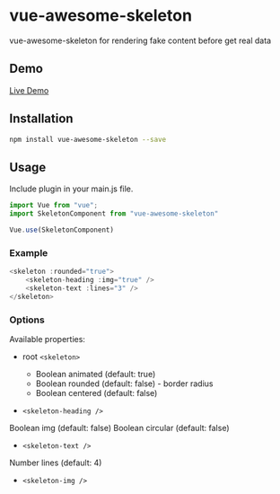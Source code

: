 # vue-awesome-skeleton

vue-awesome-skeleton for rendering fake content before get real data

## Demo

[Live Demo](https://www.xieluping.cn/vue-awesome-skeleton/)

## Installation

```bash
npm install vue-awesome-skeleton --save
```

## Usage

Include plugin in your main.js file.

```js
import Vue from "vue";
import SkeletonComponent from "vue-awesome-skeleton"

Vue.use(SkeletonComponent)
```

### Example

```js
<skeleton :rounded="true">
    <skeleton-heading :img="true" />
    <skeleton-text :lines="3" />
</skeleton>
```

### Options
Available properties:

* root `<skeleton>`

    - Boolean animated (default: true)
    - Boolean rounded (default: false) - border radius
    - Boolean centered (default: false)

* `<skeleton-heading />`

Boolean img (default: false)
Boolean circular (default: false)

* `<skeleton-text />`

Number lines (default: 4)

* `<skeleton-img />`








